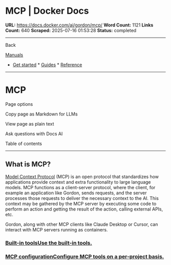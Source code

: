 # MCP | Docker Docs

**URL:** https://docs.docker.com/ai/gordon/mcp/
**Word Count:** 1121
**Links Count:** 640
**Scraped:** 2025-07-16 01:53:28
**Status:** completed

---

Back

[Manuals](https://docs.docker.com/manuals/)

  * [Get started](https://docs.docker.com/get-started/)   * [Guides](https://docs.docker.com/guides/)   * [Reference](https://docs.docker.com/reference/)

* * *

# MCP

Page options

Copy page as Markdown for LLMs

View page as plain text

Ask questions with Docs AI

Table of contents

* * *

## What is MCP?

[Model Context Protocol](https://modelcontextprotocol.io/introduction) \(MCP\) is an open protocol that standardizes how applications provide context and extra functionality to large language models. MCP functions as a client-server protocol, where the client, for example an application like Gordon, sends requests, and the server processes those requests to deliver the necessary context to the AI. This context may be gathered by the MCP server by executing some code to perform an action and getting the result of the action, calling external APIs, etc.

Gordon, along with other MCP clients like Claude Desktop or Cursor, can interact with MCP servers running as containers.

### [Built-in toolsUse the built-in tools.](https://docs.docker.com/ai/gordon/mcp/built-in-tools)

### [MCP configurationConfigure MCP tools on a per-project basis.](https://docs.docker.com/ai/gordon/mcp/yaml)